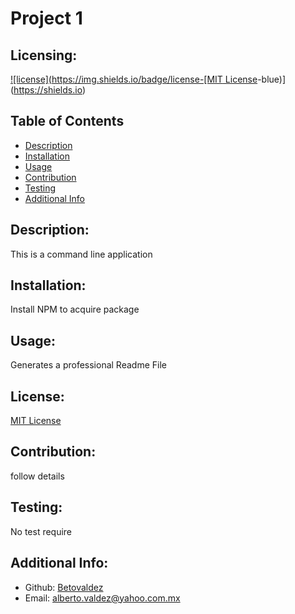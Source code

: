 # Project 1
  
  ## Licensing:
  [![license](https://img.shields.io/badge/license-[MIT License](LICENSE.txt)-blue)](https://shields.io)

  ## Table of Contents 
  - [Description](#description)
  - [Installation](#installation)
  - [Usage](#usage)
  - [Contribution](#contribution)
  - [Testing](#testing)
  - [Additional Info](#additional-info)

  ## Description:
  This is a command line application

  ## Installation:
  Install NPM to acquire package

  ## Usage:
  Generates a professional Readme File

  ## License:
  [MIT License](LICENSE.txt)

  ## Contribution:
  follow details

  ## Testing:
  No test require

  ## Additional Info:
  - Github: [Betovaldez](https://github.com/Betovaldez)
  - Email: alberto.valdez@yahoo.com.mx 